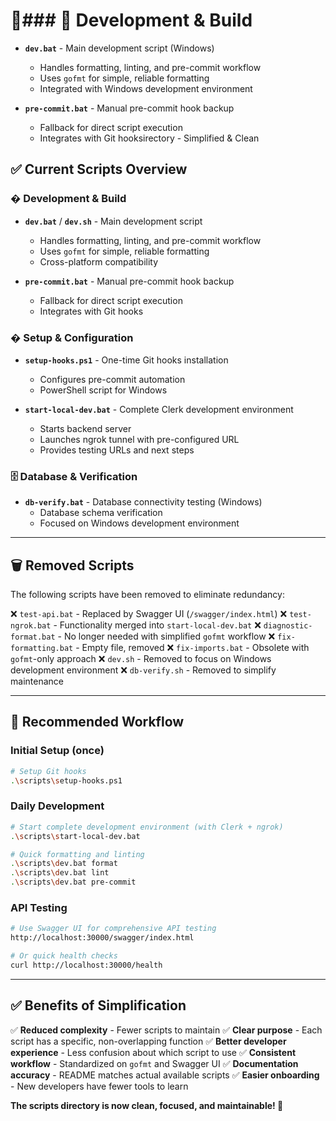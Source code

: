 # 📁### 🚀 **Development & Build**

- **`dev.bat`** - Main development script (Windows)

  - Handles formatting, linting, and pre-commit workflow
  - Uses `gofmt` for simple, reliable formatting
  - Integrated with Windows development environment

- **`pre-commit.bat`** - Manual pre-commit hook backup
  - Fallback for direct script execution
  - Integrates with Git hooksirectory - Simplified & Clean

## ✅ **Current Scripts Overview**

### � **Development & Build**

- **`dev.bat`** / **`dev.sh`** - Main development script

  - Handles formatting, linting, and pre-commit workflow
  - Uses `gofmt` for simple, reliable formatting
  - Cross-platform compatibility

- **`pre-commit.bat`** - Manual pre-commit hook backup
  - Fallback for direct script execution
  - Integrates with Git hooks

### � **Setup & Configuration**

- **`setup-hooks.ps1`** - One-time Git hooks installation

  - Configures pre-commit automation
  - PowerShell script for Windows

- **`start-local-dev.bat`** - Complete Clerk development environment
  - Starts backend server
  - Launches ngrok tunnel with pre-configured URL
  - Provides testing URLs and next steps

### 🗄️ **Database & Verification**

- **`db-verify.bat`** - Database connectivity testing (Windows)
  - Database schema verification
  - Focused on Windows development environment

---

## 🗑️ **Removed Scripts**

The following scripts have been removed to eliminate redundancy:

❌ `test-api.bat` - Replaced by Swagger UI (`/swagger/index.html`)
❌ `test-ngrok.bat` - Functionality merged into `start-local-dev.bat`
❌ `diagnostic-format.bat` - No longer needed with simplified `gofmt` workflow
❌ `fix-formatting.bat` - Empty file, removed
❌ `fix-imports.bat` - Obsolete with `gofmt`-only approach
❌ `dev.sh` - Removed to focus on Windows development environment
❌ `db-verify.sh` - Removed to simplify maintenance

---

## 🎯 **Recommended Workflow**

### **Initial Setup** (once)

```bash
# Setup Git hooks
.\scripts\setup-hooks.ps1
```

### **Daily Development**

```bash
# Start complete development environment (with Clerk + ngrok)
.\scripts\start-local-dev.bat

# Quick formatting and linting
.\scripts\dev.bat format
.\scripts\dev.bat lint
.\scripts\dev.bat pre-commit
```

### **API Testing**

```bash
# Use Swagger UI for comprehensive API testing
http://localhost:30000/swagger/index.html

# Or quick health checks
curl http://localhost:30000/health
```

---

## ✅ **Benefits of Simplification**

✅ **Reduced complexity** - Fewer scripts to maintain
✅ **Clear purpose** - Each script has a specific, non-overlapping function
✅ **Better developer experience** - Less confusion about which script to use
✅ **Consistent workflow** - Standardized on `gofmt` and Swagger UI
✅ **Documentation accuracy** - README matches actual available scripts
✅ **Easier onboarding** - New developers have fewer tools to learn

**The scripts directory is now clean, focused, and maintainable! 🎉**
